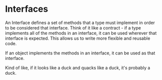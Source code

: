 # Interfaces

An Interface defines a set of methods that a type must implement in order to be considered that interface. Think of it like a contract - if a type implements all of the methods in an interface, it can be used wherever that interface is expected. This allows us to write more flexible and reusable code.

If an object implements the methods in an interface, it can be used as that interface.

Kind of like, if it looks like a duck and quacks like a duck, it's probably a duck.

